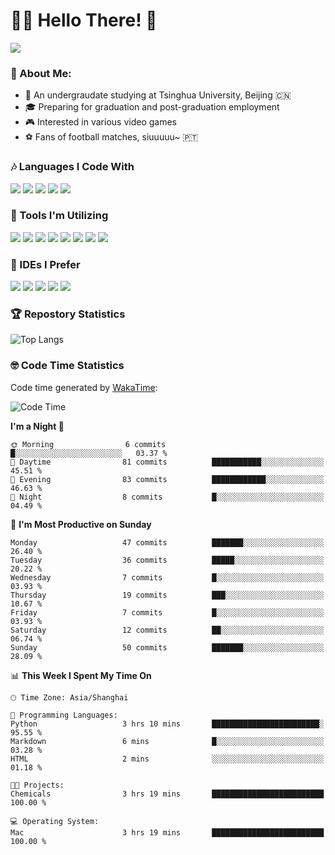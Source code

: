 # 😶‍🌫️ Hello There! 🤩
![](Walt.jpeg)
### 🫣 About Me:

- 🏫 An undergraudate studying at Tsinghua University, Beijing 🇨🇳
- 🎓 Preparing for graduation and post-graduation employment
- 🎮 Interested in various video games
- ⚽ Fans of football matches, siuuuuu~ 🇵🇹

### 🎶 Languages I Code With

![](https://img.shields.io/badge/Python-purple?logo=python) ![](https://img.shields.io/badge/C++-blue?logo=cplusplus) ![](https://img.shields.io/badge/Typescript-darkblue?logo=typescript) ![](https://img.shields.io/badge/Javascript-orange?logo=javascript) ![](https://img.shields.io/badge/Rust-yellow?logo=rust) 

### 👀 Tools I'm Utilizing

![](https://img.shields.io/badge/Pytorch-darkred?logo=pytorch) ![](https://img.shields.io/badge/Torch_Geometric-red?logo=pyg) ![](https://img.shields.io/badge/Jupyter-yellow?logo=jupyter) ![](https://img.shields.io/badge/OpenCV-blue?logo=opencv) ![](https://img.shields.io/badge/React-darkblue?logo=react) ![](https://img.shields.io/badge/mysql-3C5280?logo=Mysql) ![](https://img.shields.io/badge/OpenAI-green?logo=openai) ![](https://img.shields.io/badge/Node.JS-darkgreen?logo=nodedotjs) 

### 🤔 IDEs I Prefer

![](https://img.shields.io/badge/Visual_Studio-darkpink?logo=visualstudio) ![](https://img.shields.io/badge/VSCode-blue?logo=visualstudiocode) ![](https://img.shields.io/badge/Ps-darkblue?logo=adobephotoshop) ![](https://img.shields.io/badge/Pr-purple?logo=adobepremierepro) ![](https://img.shields.io/badge/Office-red?logo=microsoft)

### 🏆 Repostory Statistics

![Top Langs](https://github-readme-stats.vercel.app/api/top-langs/?username=EkkoXiao&layout=compact&hide=html)

### 🤓 Code Time Statistics

Code time generated by [WakaTime](https://wakatime.com/):

<!--START_SECTION:waka-->
![Code Time](http://img.shields.io/badge/Code%20Time-191%20hrs%2052%20mins-blue)

**I'm a Night 🦉** 

```text
🌞 Morning                6 commits           █░░░░░░░░░░░░░░░░░░░░░░░░   03.37 % 
🌆 Daytime                81 commits          ███████████░░░░░░░░░░░░░░   45.51 % 
🌃 Evening                83 commits          ████████████░░░░░░░░░░░░░   46.63 % 
🌙 Night                  8 commits           █░░░░░░░░░░░░░░░░░░░░░░░░   04.49 % 
```
📅 **I'm Most Productive on Sunday** 

```text
Monday                   47 commits          ███████░░░░░░░░░░░░░░░░░░   26.40 % 
Tuesday                  36 commits          █████░░░░░░░░░░░░░░░░░░░░   20.22 % 
Wednesday                7 commits           █░░░░░░░░░░░░░░░░░░░░░░░░   03.93 % 
Thursday                 19 commits          ███░░░░░░░░░░░░░░░░░░░░░░   10.67 % 
Friday                   7 commits           █░░░░░░░░░░░░░░░░░░░░░░░░   03.93 % 
Saturday                 12 commits          ██░░░░░░░░░░░░░░░░░░░░░░░   06.74 % 
Sunday                   50 commits          ███████░░░░░░░░░░░░░░░░░░   28.09 % 
```


📊 **This Week I Spent My Time On** 

```text
🕑︎ Time Zone: Asia/Shanghai

💬 Programming Languages: 
Python                   3 hrs 10 mins       ████████████████████████░   95.55 % 
Markdown                 6 mins              █░░░░░░░░░░░░░░░░░░░░░░░░   03.28 % 
HTML                     2 mins              ░░░░░░░░░░░░░░░░░░░░░░░░░   01.18 % 

🐱‍💻 Projects: 
Chemicals                3 hrs 19 mins       █████████████████████████   100.00 % 

💻 Operating System: 
Mac                      3 hrs 19 mins       █████████████████████████   100.00 % 
```


<!--END_SECTION:waka-->
<!--
**EkkoXiao/EkkoXiao** is a ✨ _special_ ✨ repository because its `README.md` (this file) appears on your GitHub profile.

Here are some ideas to get you started:

- 🔭 I’m currently working on ...
- 🌱 I’m currently learning ...
- 👯 I’m looking to collaborate on ...
- 🤔 I’m looking for help with ...
- 💬 Ask me about ...
- 📫 How to reach me: ...
- 😄 Pronouns: ...
- ⚡ Fun fact: ...
-->

